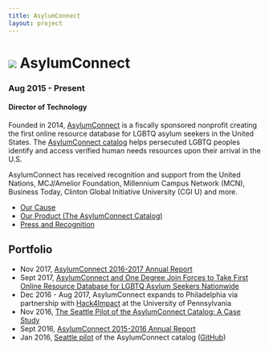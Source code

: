 ```yaml
---
title: AsylumConnect
layout: project
---
```

# ![][13] AsylumConnect
### Aug 2015 - Present
#### Director of Technology

Founded in 2014, [AsylumConnect][1] is a fiscally sponsored nonprofit creating the first online resource database for LGBTQ asylum seekers in the United States. The [AsylumConnect catalog][2] helps persecuted LGBTQ peoples identify and access verified human needs resources upon their arrival in the U.S.

AsylumConnect has received recognition and support from the United Nations, MCJ/Amelior Foundation, Millennium Campus Network (MCN), Business Today, Clinton Global Initiative University (CGI U) and more.

- [Our Cause][6]
- [Our Product (The AsylumConnect Catalog)][2]
- [Press and Recognition][7]

## Portfolio

- Nov 2017, [AsylumConnect 2016-2017 Annual Report][10]
- Sept 2017, [AsylumConnect and One Degree Join Forces to Take First Online Resource Database for LGBTQ Asylum Seekers Nationwide][9]
- Dec 2016 - Aug 2017, AsylumConnect expands to Philadelphia via partnership with [Hack4Impact][8] at the University of Pennsylvania
- Nov 2016, [The Seattle Pilot of the AsylumConnect Catalog: A Case Study][4]
- Sept 2016, [AsylumConnect 2015-2016 Annual Report][3]
- Jan 2016, [Seattle pilot][11] of the AsylumConnect catalog ([GitHub][12])

[1]: http://www.asylumconnect.org/
[2]: http://www.asylumconnectcatalog.org/
[3]: https://issuu.com/asylumconnect/docs/ac_annual_report_15-16
[4]: https://issuu.com/asylumconnect/docs/ac_case_study
[5]: https://www.prnewswire.com/news-releases/asylumconnect-and-one-degree-join-forces-to-take-first-online-resource-database-for-lgbtq-asylum-seekers-nationwide-300528232.html
[6]: http://www.asylumconnect.org/our-cause/
[7]: http://www.asylumconnect.org/press-and-recognition/
[8]: https://hack4impact.org/projects/asylum-connect-catalog
[9]: https://www.prnewswire.com/news-releases/asylumconnect-and-one-degree-join-forces-to-take-first-online-resource-database-for-lgbtq-asylum-seekers-nationwide-300528232.html
[10]: https://issuu.com/asylumconnect/docs/annual_20report_201617
[11]: http://asylumconnect.github.io/
[12]: https://github.com/AsylumConnect/asylumconnect.github.io
[13]: /assets/images/AC-logo.png
